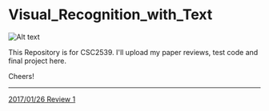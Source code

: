 # Visual_Recognition_with_Text


![Alt text](http://octodex.github.com/images/stormtroopocat.jpg "The Stormtroopocat")

This Repository is for CSC2539. I'll upload my paper reviews, test code and final project here.

Cheers!

-----

[2017/01/26 Review 1](https://github.com/chundiliu/Visual_Recognition_with_Text/blob/master/PaperView/Review1.pdf "Unifying Visual-Semantic Embeddings with Multimodal Neural Language Models")

